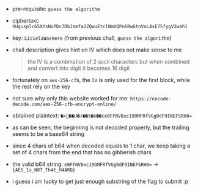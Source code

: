 - pre-requisite: `guess the algorithm`

- ciphertext: `hUgusplc65XYsNoPDc7DbJsmfa2ZQwuEtclNmUQPn6RwGtnVoL4sE75fygV2wah1`
- key: `LicielaWasHere` (from previous chall, `guess the algorithm`)
- chall description gives hint on IV which does not make sense to me
    > the IV is a combination of 2 ascii characters but when combined and convert into digit it becomes 16 digit
- fortunately on `aes-256-cfb`, the `IV` is only used for the first block, while the rest rely on the key

- not sure why only this website worked for me: `https://encode-decode.com/aes-256-cfb-encrypt-online/`
- obtained plaintext: `�>��U�)��t�k��ce0FFNV8xc19OMFRfVGg0dF9INEFSRH0=`
- as can be seen, the beginning is not decoded properly, but the trailing seems to be a base64 string
- since 4 chars of b64 when decoded equals to 1 char, we keep taking a set of 4 chars from the end that has no gibberish chars
- the valid b64 string: `e0FFNV8xc19OMFRfVGg0dF9INEFSRH0=` -> `{AE5_1s_N0T_Th4t_H4ARD}`
- i guess i am lucky to get just enough substring of the flag to submit :p
